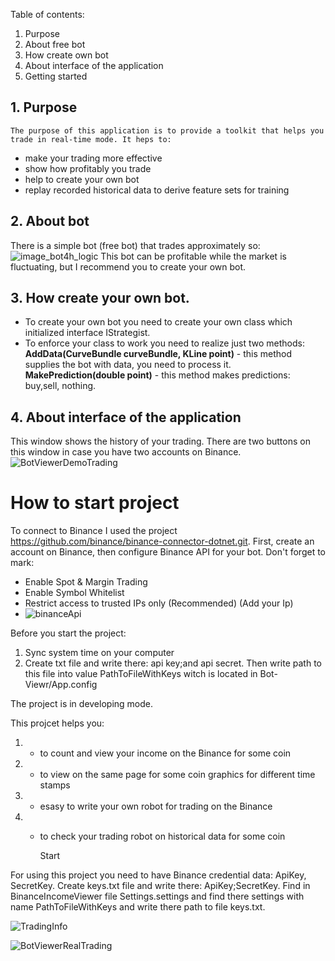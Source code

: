 Table of contents:
1. Purpose
2. About free bot
3. How create own bot
4. About interface of the application
5. Getting started

## 1. Purpose
    The purpose of this application is to provide a toolkit that helps you trade in real-time mode. It heps to:
   - make your trading more effective
   - show how profitably you trade
   - help to create your own bot
   - replay recorded historical data to derive feature sets for training
     
 ## 2. About bot
   There is a simple bot (free bot) that trades approximately so:  
![image_bot4h_logic](https://github.com/ilay007/Binance-View/assets/44927371/03f866a6-55ca-4ce6-9427-c5fd850ac53b)
This bot can be profitable while the market is fluctuating, but I recommend you to create your own bot.

## 3. How create your own bot.
   - To create your own bot you need to create your own class which initialized interface IStrategist.
   - To enforce your class to work you need to realize just two methods:
     **AddData(CurveBundle curveBundle, KLine point)** - this method supplies the bot with data, you need to process it.
     **MakePrediction(double point)** - this method makes predictions: buy,sell, nothing.
     
 ## 4. About interface of the application
This window shows the history of your trading. There are two buttons on this window in case you have two accounts on Binance.
 ![BotViewerDemoTrading](https://github.com/ilay007/Binance-View/assets/44927371/4c9badb2-adc1-48d8-a544-9c4cd33b94c0)

   
  

     
   
   

# How to start project
To connect to Binance I used the project https://github.com/binance/binance-connector-dotnet.git.
First, create an account on Binance, then configure Binance API for your bot.
Don't forget to mark:
 - Enable Spot & Margin Trading
 - Enable Symbol Whitelist
 - Restrict access to trusted IPs only (Recommended) (Add your Ip)
 - ![binanceApi](https://github.com/ilay007/Binance-View/assets/44927371/b46fc91a-9206-42fb-86b8-a5f07ac1a973)

Before you start the project:
1) Sync system time on your computer
2) Create txt file and write there: api key;and api secret. Then write path to this file into value PathToFileWithKeys witch is located in Bot-Viewr/App.config 



The project is in developing mode.


This projcet helps you: 
1) - to count and view your income on the Binance for some coin
2) - to view on the same page for some coin graphics for different time stamps
3) - esasy to write your own robot for trading on the Binance
4) - to check your trading robot on historical data for some coin

       Start
     
For using this project you need to have Binance credential data: ApiKey, SecretKey.
Create keys.txt file and write there: ApiKey;SecretKey.
Find in BinanceIncomeViewer file Settings.settings and find there settings with name PathToFileWithKeys and write there path to file keys.txt.

![TradingInfo](https://github.com/ilay007/Binance-View/assets/44927371/9fd7a273-2787-46c4-839e-67ebdaf08cda)






![BotViewerRealTrading](https://github.com/ilay007/Binance-View/assets/44927371/f4c65b0e-20d8-4b82-abf9-33ec7da691cc)
